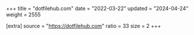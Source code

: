 +++
title = "dotfilehub.com"
date = "2022-03-22"
updated = "2024-04-24"
weight = 2555

[extra]
source = "https://dotfilehub.com"
ratio = 33
size = 2
+++
